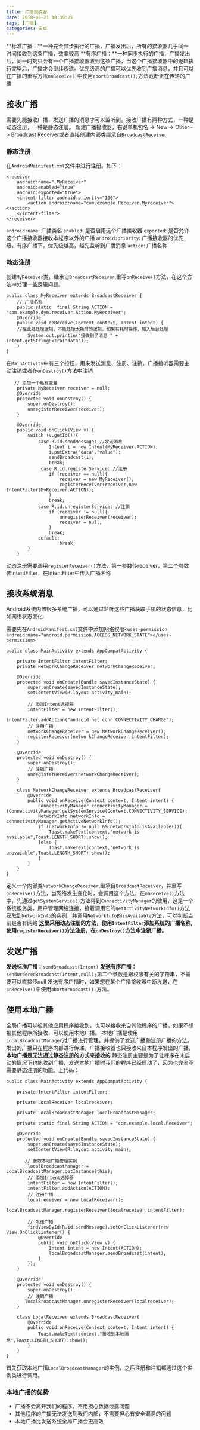 ```yaml
---
title: 广播接收器
date: 2018-08-21 18:39:25
tags: [广播]
categories: 安卓
---
```


**标准广播：**一种完全异步执行的广播，广播发出后，所有的接收器几乎同一时间接收到这条广播，效率较高
**有序广播：**一种同步执行的广播，广播发出后，同一时刻只会有一个广播接收器收到这条广播，当这个广播接收器中的逻辑执行完毕后，广播才会继续传递。优先级高的广播可以优先收到广播消息，并且可以在广播的重写方法`onReceive()`中使用`abortBroadcast();`方法截断正在传递的广播


## 接收广播
需要先能接收广播，发送广播的消息才可以监听到。接收广播有两种方式，一种是动态注册，一种是静态注册。
新建广播接收器，右键单机包名 -> New -> Other -> Broadcast Receiver或者直接创建内部类继承自`BroadcastReceiver`
<!--more-->
### 静态注册
在`AndroidMainifest.xml`文件中进行注册。如下：

```
<receiver
    android:name=".MyReceiver"
    android:enabled="true"
    android:exported="true">
    <intent-filter android:priority="100">
        <action android:name="com.example.Receiver.Myreceiver"></action>
    </intent-filter>
</receiver>
```

`android:name`: 广播类名
`enabled`: 是否启用这个广播接收器
`exported`: 是否允许这个广播接收器接收本程序以外的广播
`android:priority`: 广播接收器的优先级，有序广播下，优先级越高，越先监听到广播消息
`action`: 广播名称

### 动态注册
创建`MyReceiver`类，继承自`BroadcastReceiver`,重写`onReceive()`方法，在这个方法中处理一些逻辑问题。

```
public class MyReceiver extends BroadcastReceiver {
    // 广播名称
    public static  final String ACTION = "com.example.dym.receiver.Action.MyReceiver";
    @Override
    public void onReceive(Context context, Intent intent) {
    //在此处处理逻辑，不能处理太耗时的逻辑，如果有耗时操作，加入后台处理
        System.out.println("接收到了消息 " + intent.getStringExtra("data"));
    }
}
```

在`MainActivity`中有三个按钮，用来发送消息、注册、注销，广播接听器需要主动注销或者在`onDestroy()`方法中注销

```
   // 添加一个私有变量 
    private MyReceiver receiver = null;
    @Override
    protected void onDestroy() {
        super.onDestroy();
        unregisterReceiver(receiver);
    }

    @Override
    public void onClick(View v) {
        switch (v.getId()){
            case R.id.sendMessage: //发送消息
                Intent i = new Intent(MyReceiver.ACTION);
                i.putExtra("data","value");
                sendBroadcast(i);
                break;
             case R.id.registerService: //注册
                if (receiver == null){
                    receiver = new MyReceiver();
                    registerReceiver(receiver,new IntentFilter(MyReceiver.ACTION));
                }
                break;
            case R.id.unregisterService: //注销
                if (receiver != null){
                    unregisterReceiver(receiver);
                    receiver = null;
                }
                break;
            default:
                    break;
        }
    }

```
 动态注册需要调用`registerReceiver()`方法，第一参数传receiver，第二个参数传IntentFilter，在IntentFilter中传入广播名称

## 接收系统消息
Android系统内置很多系统广播，可以通过监听这些广播获取手机的状态信息，比如网络状态变化:

需要先在`AndroidManifest.xml`文件中添加网络权限`
    <uses-permission android:name="android.permission.ACCESS_NETWORK_STATE"></uses-permission>
`

```
public class MainActivity extends AppCompatActivity {

    private IntentFilter intentFilter;
    private NetworkChangeReceiver networkChangeReceiver;

    @Override
    protected void onCreate(Bundle savedInstanceState) {
        super.onCreate(savedInstanceState);
        setContentView(R.layout.activity_main);

        // 添加Intent选择器
        intentFilter = new IntentFilter();
        intentFilter.addAction("android.net.conn.CONNECTIVITY_CHANGE");
        // 注册广播
        networkChangeReceiver = new NetworkChangeReceiver();
        registerReceiver(networkChangeReceiver,intentFilter);
    }

    @Override
    protected void onDestroy() {
        super.onDestroy();
        // 注销广播
        unregisterReceiver(networkChangeReceiver);
    }

    class NetworkChangeReceiver extends BroadcastReceiver{
        @Override
        public void onReceive(Context context, Intent intent) {
            ConnectivityManager connectivityManager = (ConnectivityManager)getSystemService(Context.CONNECTIVITY_SERVICE);
            NetworkInfo networkInfo = connectivityManager.getActiveNetworkInfo();
            if (networkInfo != null && networkInfo.isAvailable()){
                Toast.makeText(context,"network is available",Toast.LENGTH_SHORT).show();
            }else {
                Toast.makeText(context,"network is unavaiable",Toast.LENGTH_SHORT).show();
            }
        }
    }
}
```
定义一个内部类`NetworkChangeReceiver`,继承自`BroadcastReceiver`，并重写`onReceive()`方法，当网络发生变化时，会调用这个方法。在`onReceive()`方法中，先通过`getSystemService()`方法得到`ConnectivityManager`的使用，这是一个系统服务类，用户管理网络连接，接着调用它的`getActivityNetworkInfo()`方法获取到`NetworkInfo`的实例，并调用`NetworkInfo`的`isAvailable`方法，可以判断当前是否有网络
**这里采用动态注册的方法，使用`IntentFilter`添加系统的广播名称,使用`registerReceiver()`方法注册，在`onDestroy()`方法中注销广播。**

## 发送广播
**发送标准广播：**`sendBroadcast(Intent)`
**发送有序广播：**`sendOrderedBroadcast(Intent,null);`第二个参数是跟权限有关的字符串，不需要可以直接传null
发送有序广播时，如果想在某个广播接收器中断发送，在`onReceive()`中使用`abortBroadcast();`方法。

## 使用本地广播
全局广播可以被其他应用程序接收到，也可以接收来自其他程序的广播。如果不想被其他程序所接收，可以使用本地广播。
本地广播是使用`LocalBroadcastManager`对广播进行管理，并提供了发送广播和注册广播的方法。发出的广播只在程序内部进行传递，广播接收器也只接收来自本程序发出的广播，**本地广播是无法通过静态注册的方式来接收的**,静态注册主要是为了让程序在未启动的情况下也能收到广播，发送本地广播时我们的程序已经启动了，因为也完全不需要静态注册的功能。上代码：

```
public class MainActivity extends AppCompatActivity {

    private IntentFilter intentFilter;

    private LocalReceiver localreceiver;

    private LocalBroadcastManager localBroadcastManager;

    private static final String ACTION = "com.example.local.Receiver";

    @Override
    protected void onCreate(Bundle savedInstanceState) {
        super.onCreate(savedInstanceState);
        setContentView(R.layout.activity_main);

       // 获取本地广播管理实例
        localBroadcastManager =  LocalBroadcastManager.getInstance(this);
        // 添加Intent选择器
        intentFilter = new IntentFilter();
        intentFilter.addAction(ACTION);
        // 注册广播
        localreceiver = new LocalReceiver();
        localBroadcastManager.registerReceiver(localreceiver,intentFilter);

        // 发送广播
        findViewById(R.id.sendMessage).setOnClickListener(new View.OnClickListener() {
            @Override
            public void onClick(View v) {
                Intent intent = new Intent(ACTION);
                localBroadcastManager.sendBroadcast(intent);
            }
        });
    }

    @Override
    protected void onDestroy() {
        super.onDestroy();
        // 注销广播
       localBroadcastManager.unregisterReceiver(localreceiver);
    }

    class LocalReceiver extends BroadcastReceiver{
        @Override
        public void onReceive(Context context, Intent intent) {
            Toast.makeText(context,"接收到本地消息",Toast.LENGTH_SHORT).show();
        }
    }
}
```
首先获取本地广播`LocalBroadcastManager`的实例，之后注册和注销都通过这个实例类进行调用。

### 本地广播的优势
* 广播不会离开我们的程序，不用担心数据泄露问题
* 其他程序的广播无法发送到我们内部，不需要担心有安全漏洞的问题
* 本地广播比发送系统全局广播会更高效


